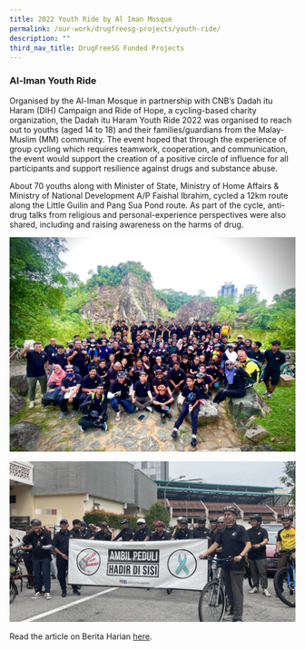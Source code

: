 ```yaml
---
title: 2022 Youth Ride by Al Iman Mosque
permalink: /our-work/drugfreesg-projects/youth-ride/
description: ""
third_nav_title: DrugFreeSG Funded Projects
---
```

### Al-Iman Youth Ride

Organised by the Al-Iman Mosque in partnership with CNB’s Dadah itu Haram (DIH) Campaign and Ride of Hope, a cycling-based charity organization, the Dadah itu Haram Youth Ride 2022 was organised to reach out to youths (aged 14 to 18) and their families/guardians from the Malay-Muslim (MM) community. The event hoped that through the experience of group cycling which requires teamwork, cooperation, and communication, the event would support the creation of a positive circle of influence for all participants and support resilience against drugs and substance abuse. 

About 70 youths along with Minister of State, Ministry of Home Affairs & Ministry of National Development A/P Faishal Ibrahim, cycled a 12km route along the Little Guilin and Pang Sua Pond route. As part of the cycle, anti-drug talks from religious and personal-experience perspectives were also shared, including and raising awareness on the harms of drug.

![](/images/DFSG%20Projects/WhatsApp%20Image.jpeg)

![](/images/DFSG%20Projects/youthride.jpg)

Read the article on Berita Harian [here](https://berita.mediacorp.sg/singapura/acara-berbasikal-sebar-mesej-dadah-itu-haram-711391).